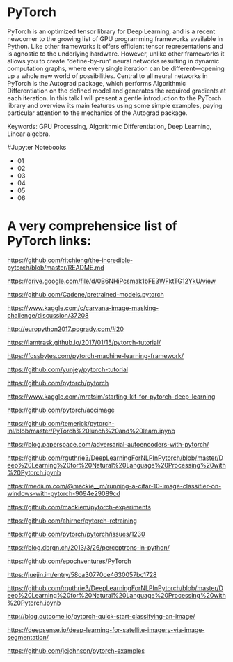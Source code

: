 
# PyTorch

PyTorch is an optimized tensor library for Deep Learning, and is a recent newcomer to the growing list of GPU programming frameworks available in Python. Like other frameworks it offers efficient tensor representations and is agnostic to the underlying hardware. However, unlike other frameworks it allows you to create “define-by-run” neural networks resulting in dynamic computation graphs, where every single iteration can be different—opening up a whole new world of possibilities. Central to all neural networks in PyTorch is the Autograd package, which performs Algorithmic Differentiation on the defined model and generates the required gradients at each iteration. In this talk I will present a gentle introduction to the PyTorch library and overview its main features using some simple examples, paying particular attention to the mechanics of the Autograd package.

Keywords: GPU Processing, Algorithmic Differentiation, Deep Learning, Linear algebra.

#Jupyter Notebooks
- 01 
- 02 
- 03 
- 04 
- 05 
- 06 

# A very comprehensice list of PyTorch links:

https://github.com/ritchieng/the-incredible-pytorch/blob/master/README.md

https://drive.google.com/file/d/0B6NHiPcsmak1bFE3WFktTG12YkU/view

https://github.com/Cadene/pretrained-models.pytorch

https://www.kaggle.com/c/carvana-image-masking-challenge/discussion/37208

http://europython2017.pogrady.com/#20

https://iamtrask.github.io/2017/01/15/pytorch-tutorial/

https://fossbytes.com/pytorch-machine-learning-framework/

https://github.com/yunjey/pytorch-tutorial

https://github.com/pytorch/pytorch

https://www.kaggle.com/mratsim/starting-kit-for-pytorch-deep-learning

https://github.com/pytorch/accimage

https://github.com/temerick/pytorch-lnl/blob/master/PyTorch%20lunch%20and%20learn.ipynb

https://blog.paperspace.com/adversarial-autoencoders-with-pytorch/

https://github.com/rguthrie3/DeepLearningForNLPInPytorch/blob/master/Deep%20Learning%20for%20Natural%20Language%20Processing%20with%20Pytorch.ipynb

https://medium.com/@mackie__m/running-a-cifar-10-image-classifier-on-windows-with-pytorch-9094e29089cd

https://github.com/mackiem/pytorch-experiments

https://github.com/ahirner/pytorch-retraining

https://github.com/pytorch/pytorch/issues/1230

https://blog.dbrgn.ch/2013/3/26/perceptrons-in-python/

https://github.com/epochventures/PyTorch

https://juejin.im/entry/58ca30770ce4630057bc1728

https://github.com/rguthrie3/DeepLearningForNLPInPytorch/blob/master/Deep%20Learning%20for%20Natural%20Language%20Processing%20with%20Pytorch.ipynb

http://blog.outcome.io/pytorch-quick-start-classifying-an-image/

https://deepsense.io/deep-learning-for-satellite-imagery-via-image-segmentation/

https://github.com/jcjohnson/pytorch-examples
